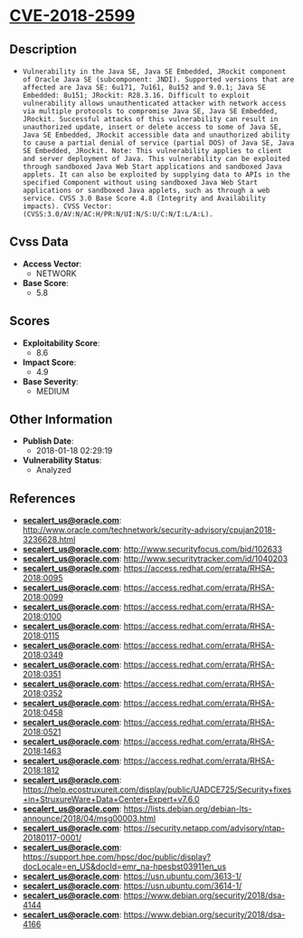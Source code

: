 
# [CVE-2018-2599](https://cve.mitre.org/cgi-bin/cvename.cgi?name=CVE-2018-2599)

## Description

- `Vulnerability in the Java SE, Java SE Embedded, JRockit component of Oracle Java SE (subcomponent: JNDI). Supported versions that are affected are Java SE: 6u171, 7u161, 8u152 and 9.0.1; Java SE Embedded: 8u151; JRockit: R28.3.16. Difficult to exploit vulnerability allows unauthenticated attacker with network access via multiple protocols to compromise Java SE, Java SE Embedded, JRockit. Successful attacks of this vulnerability can result in unauthorized update, insert or delete access to some of Java SE, Java SE Embedded, JRockit accessible data and unauthorized ability to cause a partial denial of service (partial DOS) of Java SE, Java SE Embedded, JRockit. Note: This vulnerability applies to client and server deployment of Java. This vulnerability can be exploited through sandboxed Java Web Start applications and sandboxed Java applets. It can also be exploited by supplying data to APIs in the specified Component without using sandboxed Java Web Start applications or sandboxed Java applets, such as through a web service. CVSS 3.0 Base Score 4.8 (Integrity and Availability impacts). CVSS Vector: (CVSS:3.0/AV:N/AC:H/PR:N/UI:N/S:U/C:N/I:L/A:L).`

## Cvss Data

- **Access Vector**:
  - NETWORK
- **Base Score**:
  - 5.8

## Scores

- **Exploitability Score**:
  - 8.6
- **Impact Score**:
  - 4.9
- **Base Severity**:
  - MEDIUM

## Other Information

- **Publish Date**:
  - 2018-01-18 02:29:19
- **Vulnerability Status**:
  - Analyzed

## References

- **secalert_us@oracle.com**: http://www.oracle.com/technetwork/security-advisory/cpujan2018-3236628.html
- **secalert_us@oracle.com**: http://www.securityfocus.com/bid/102633
- **secalert_us@oracle.com**: http://www.securitytracker.com/id/1040203
- **secalert_us@oracle.com**: https://access.redhat.com/errata/RHSA-2018:0095
- **secalert_us@oracle.com**: https://access.redhat.com/errata/RHSA-2018:0099
- **secalert_us@oracle.com**: https://access.redhat.com/errata/RHSA-2018:0100
- **secalert_us@oracle.com**: https://access.redhat.com/errata/RHSA-2018:0115
- **secalert_us@oracle.com**: https://access.redhat.com/errata/RHSA-2018:0349
- **secalert_us@oracle.com**: https://access.redhat.com/errata/RHSA-2018:0351
- **secalert_us@oracle.com**: https://access.redhat.com/errata/RHSA-2018:0352
- **secalert_us@oracle.com**: https://access.redhat.com/errata/RHSA-2018:0458
- **secalert_us@oracle.com**: https://access.redhat.com/errata/RHSA-2018:0521
- **secalert_us@oracle.com**: https://access.redhat.com/errata/RHSA-2018:1463
- **secalert_us@oracle.com**: https://access.redhat.com/errata/RHSA-2018:1812
- **secalert_us@oracle.com**: https://help.ecostruxureit.com/display/public/UADCE725/Security+fixes+in+StruxureWare+Data+Center+Expert+v7.6.0
- **secalert_us@oracle.com**: https://lists.debian.org/debian-lts-announce/2018/04/msg00003.html
- **secalert_us@oracle.com**: https://security.netapp.com/advisory/ntap-20180117-0001/
- **secalert_us@oracle.com**: https://support.hpe.com/hpsc/doc/public/display?docLocale=en_US&docId=emr_na-hpesbst03911en_us
- **secalert_us@oracle.com**: https://usn.ubuntu.com/3613-1/
- **secalert_us@oracle.com**: https://usn.ubuntu.com/3614-1/
- **secalert_us@oracle.com**: https://www.debian.org/security/2018/dsa-4144
- **secalert_us@oracle.com**: https://www.debian.org/security/2018/dsa-4166
